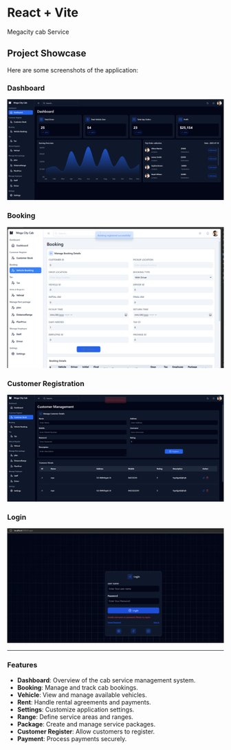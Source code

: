 # React + Vite

Megacity cab Service

## Project Showcase

Here are some screenshots of the application:

### Dashboard
![Dashboard](https://raw.githubusercontent.com/shinanmohamed363/Mega_City_Cab_Service_App---Management-Application-Frontend---CL-BSCSD-30-48---Advance-programming/main/public/Dashboard.png)

### Booking
![Booking](https://raw.githubusercontent.com/shinanmohamed363/Mega_City_Cab_Service_App---Management-Application-Frontend---CL-BSCSD-30-48---Advance-programming/main/public/booking.png)

### Customer Registration
![Customer Registration](https://raw.githubusercontent.com/shinanmohamed363/Mega_City_Cab_Service_App---Management-Application-Frontend---CL-BSCSD-30-48---Advance-programming/main/public/Customer.png)

### Login
![Login](https://raw.githubusercontent.com/shinanmohamed363/Mega_City_Cab_Service_App---Management-Application-Frontend---CL-BSCSD-30-48---Advance-programming/main/public/login.png)

---

### Features

- **Dashboard**: Overview of the cab service management system.
- **Booking**: Manage and track cab bookings.
- **Vehicle**: View and manage available vehicles.
- **Rent**: Handle rental agreements and payments.
- **Settings**: Customize application settings.
- **Range**: Define service areas and ranges.
- **Package**: Create and manage service packages.
- **Customer Register**: Allow customers to register.
- **Payment**: Process payments securely.